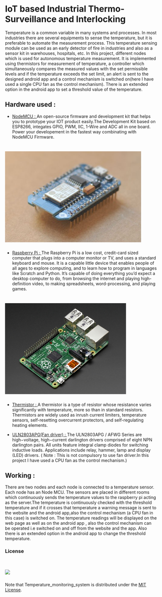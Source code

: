 # IoT based Industrial Thermo-Surveillance and Interlocking                                

Temperature is a common variable in many systems and processes. In most industries there are several equipments to sense the temperature, but it is preferable to automate the measurement process. This temperature sensing module can be used as an early detector of fire in industries and also as a sensor kit in warehouses, hospitals, etc. In this project, different nodes which is used for autonomous temperature measurement. It is implemented using thermistors for measurement of temperature, a controller which simultaneously compares the measured values with the set permissible levels and if the temperature exceeds the set limit, an alert is sent to the designed android app and a control mechanism is switched on(here I have used a single CPU fan as the control mechanism). There is an extended option in the android app to set a threshold value of the temperature.



## Hardware used : 

* [NodeMCU : ](https://github.com/nodemcu/nodemcu-firmware)
An open-source firmware and development kit that helps you to prototype your IOT product easily.The Development Kit based on ESP8266, integates GPIO, PWM, IIC, 1-Wire and ADC all in one board. Power your developement in the fastest way combinating with NodeMCU Firmware.
# <img src="https://github.com/RatulGhosh/Temperature_monitoring_system/blob/master/images/c1s.jpg_450x300.jpg" />

* [Raspberry Pi : ](https://www.raspberrypi.org/)
The Raspberry Pi is a low cost, credit-card sized computer that plugs into a computer monitor or TV, and uses a standard keyboard and mouse. It is a capable little device that enables people of all ages to explore computing, and to learn how to program in languages like Scratch and Python. It’s capable of doing everything you’d expect a desktop computer to do, from browsing the internet and playing high-definition video, to making spreadsheets, word-processing, and playing games.
# <img src="https://github.com/RatulGhosh/Temperature_monitoring_system/blob/master/images/1914-01.jpg" width="400"/>

* [Thermistor : ](http://www.jameco.com/1/1/27858-ntc-102-r-negative-temperature-coefficient-ntc-thermistor.html)
A thermistor is a type of resistor whose resistance varies significantly with temperature, more so than in standard resistors. Thermistors are widely used as inrush current limiters, temperature sensors, self-resetting overcurrent protectors, and self-regulating heating elements. 

* [ULN2803APG(Fan driver) : ](https://www.google.co.in/url?sa=t&rct=j&q=&esrc=s&source=web&cd=8&cad=rja&uact=8&ved=0ahUKEwjbh_aK4o7LAhWMxI4KHRg6ChEQFggzMAc&url=http%3A%2F%2Fwww.alldatasheet.com%2Fdatasheet-pdf%2Fpdf%2F182611%2FTOSHIBA%2FULN2803APG.html&usg=AFQjCNH1hWE5d0SANT8S13imTxuNvrz5yg&sig2=0nn3ISoibDpWDAzpR7Xw4A)
The ULN2803APG / AFWG Series are high−voltage, high−current darlington drivers comprised of eight NPN darlington pairs. All units feature integral clamp diodes for switching inductive loads. Applications include relay, hammer, lamp and display (LED) drivers.
( Note : This is not compulsory to use fan driver.In this project I have used a  CPU fan as the control mechanism.)

## Working : 
There are two nodes and each node is connected to a temperature sensor. Each node has an Node MCU. The sensors are  placed in different rooms which continuously sends the temperature values to the raspberry pi acting as the server.The temperature is continuously checked with the threshold temperature and if it crosses that temperature a warning message is sent to the website and the android app,also the control mechanism (a CPU fan in this case) is switched on.  The temperature readings will be displayed on the web page as well as on the android app , also the control mechanism can be operated i.e switched on and  off from the website and the app. Also there is an extended option in the android app to change the threshold temperature.




### License
# <img src="https://img.shields.io/badge/license-MIT-blue.svg?style=flat" width="80" />

Note that Temperature_monitoring_system is distributed under the [MIT License](http://opensource.org/licenses/MIT).
